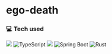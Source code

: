 # ego-death


### :computer: Tech used
<p>
    <img src="https://img.shields.io/badge/java-%23ED8B00.svg?style=for-the-badge&logo=java&logoColor=white"/>
    <img alt='TypeScript' src='https://img.shields.io/badge/Typescript-100000?style=for-the-badge&logo=TypeScript&logoColor=FFFFFE&labelColor=0072FF&color=0072FF'/>
    <img src="https://img.shields.io/badge/latex-%23008080.svg?style=for-the-badge&logo=latex&logoColor=white"/>
    <img alt='Spring Boot' src='https://img.shields.io/badge/Spring_Boot-100000?style=for-the-badge&logo=Spring Boot&logoColor=FFFFFE&labelColor=1AB015&color=1AB015'/>
    <img alt='Rust' src='https://img.shields.io/badge/Rust-100000?style=for-the-badge&logo=Rust&logoColor=FFFFFE&labelColor=E04E02&color=E04E02'/>
</p>